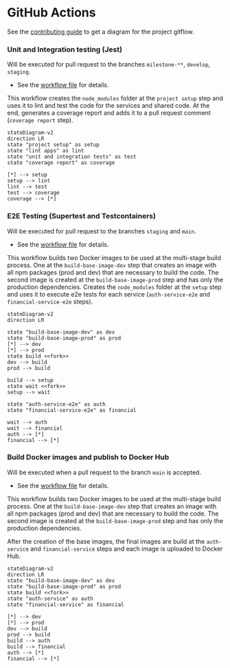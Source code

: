 # GitHub Actions

See the [contributing guide](../../CONTRIBUTING.md) to get a diagram for the project gitflow.

### Unit and Integration testing (Jest)

Will be executed for pull request to the branches `milestone-**`, `develop`, `staging`.

- See the [workflow file](../../.github/workflows/lint-test.yml) for details.

This workflow creates the `node_modules` folder at the `project setup` step and uses it to lint and test the code for the services and shared code. At the end, generates a coverage report and adds it to a pull request comment (`coverage report` step).

```mermaid
stateDiagram-v2
direction LR
state "project setup" as setup
state "lint apps" as lint
state "unit and integration tests" as test
state "coverage report" as coverage

[*] --> setup
setup --> lint
lint --> test
test --> coverage
coverage --> [*]
```

### E2E Testing (Supertest and Testcontainers)

Will be executed for pull request to the branches `staging` and `main`.

- See the [workflow file](../../.github/workflows/e2e-test.yml) for details.

This workflow builds two Docker images to be used at the multi-stage build process. One at the `build-base-image-dev` step that creates an image with all npm packages (prod and dev) that are necessary to build the code. The second image is created at the `build-base-image-prod` step and has only the production dependencies. Creates the `node_modules` folder at the `setup` step and uses it to execute e2e tests for each service (`auth-service-e2e` and `financial-service-e2e` steps).

```mermaid
stateDiagram-v2
direction LR

state "build-base-image-dev" as dev
state "build-base-image-prod" as prod
[*] --> dev
[*] --> prod
state build <<fork>>
dev --> build
prod --> build

build --> setup
state wait <<fork>>
setup --> wait

state "auth-service-e2e" as auth
state "financial-service-e2e" as financial

wait --> auth
wait --> financial
auth --> [*]
financial --> [*]
```

### Build Docker images and publish to Docker Hub

Will be executed when a pull request to the branch `main` is accepted.

- See the [workflow file](../../.github/workflows/deploy.yml) for details.

This workflow builds two Docker images to be used at the multi-stage build process. One at the `build-base-image-dev` step that creates an image with all npm packages (prod and dev) that are necessary to build the code. The second image is created at the `build-base-image-prod` step and has only the production dependencies.

After the creation of the base images, the final images are build at the `auth-service` and `financial-service` steps and each image is uploaded to Docker Hub.

```mermaid
stateDiagram-v2
direction LR
state "build-base-image-dev" as dev
state "build-base-image-prod" as prod
state build <<fork>>
state "auth-service" as auth
state "financial-service" as financial

[*] --> dev
[*] --> prod
dev --> build
prod --> build
build --> auth
build --> financial
auth --> [*]
financial --> [*]
```
